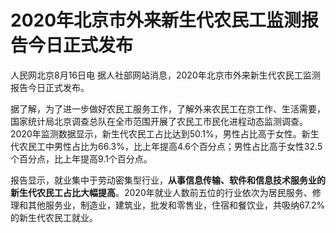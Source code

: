 # 2020年北京市外来新生代农民工监测报告今日正式发布

人民网北京8月16日电 据人社部网站消息，2020年北京市外来新生代农民工监测报告今日正式发布。

据了解，为了进一步做好农民工服务工作，了解外来农民工在京工作、生活需要，国家统计局北京调查总队在全市范围开展了农民工市民化进程动态监测调查。2020年监测数据显示，新生代农民工占比达到50.1%，男性占比高于女性。新生代农民工中男性占比为66.3%，比上年提高4.6个百分点；男性占比高于女性32.5个百分点，比上年提高9.1个百分点。

报告显示，就业集中于劳动密集型行业，**从事信息传输、软件和信息技术服务业的新生代农民工占比大幅提高**。2020年就业人数前五位的行业依次为居民服务、修理和其他服务业，制造业，建筑业，批发和零售业，住宿和餐饮业，共吸纳67.2%的新生代农民工就业。
